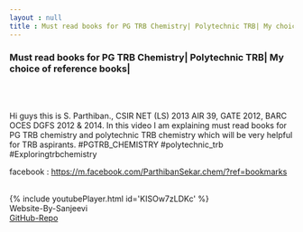 ```yaml
---
layout : null
title : Must read books for PG TRB Chemistry| Polytechnic TRB| My choice of reference books|
---
```

<h3>Must read books for PG TRB Chemistry| Polytechnic TRB| My choice of reference books|</h3><br>
<br><p>Hi guys this is S. Parthiban., CSIR NET (LS) 2013 AIR 39, GATE 2012, BARC OCES DGFS 2012 & 2014. In this video I am explaining must read books for PG TRB chemistry and polytechnic TRB chemistry which will be very helpful for TRB aspirants. 
#PGTRB_CHEMISTRY 
#polytechnic_trb
#Exploringtrbchemistry

facebook : https://m.facebook.com/ParthibanSekar.chem/?ref=bookmarks</p><br>
{% include youtubePlayer.html id='KISOw7zLDKc' %}<br>Website-By-Sanjeevi <br> <a href='https://github.com/SSanjeevi/videos'>GitHub-Repo</a>